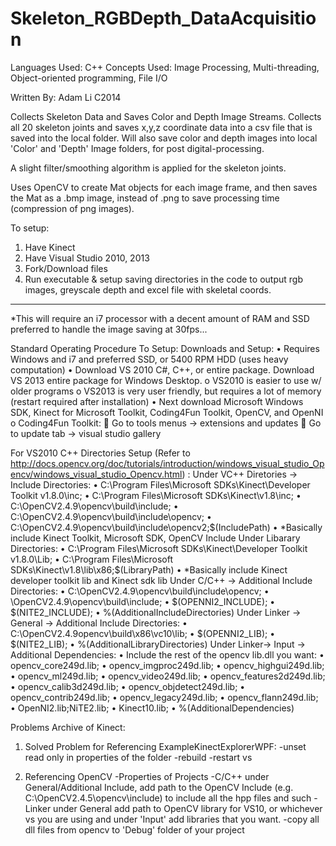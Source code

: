 Skeleton_RGBDepth_DataAcquisition
=================================

Languages Used: C++
Concepts Used: Image Processing, Multi-threading, Object-oriented programming, File I/O

Written By: Adam Li C2014

Collects Skeleton Data and Saves Color and Depth Image Streams. Collects all 20 skeleton joints and saves x,y,z coordinate data into a csv file that is saved into the local folder. Will also save color and depth images into local 'Color' and 'Depth' Image folders, for post digital-processing. 

A slight filter/smoothing algorithm is applied for the skeleton joints.

Uses OpenCV to create Mat objects for each image frame, and then saves the Mat as a .bmp image, instead of .png to save processing time (compression of png images). 

To setup:
1) Have Kinect
2) Have Visual Studio 2010, 2013
3) Fork/Download files
4) Run executable & setup saving directories in the code to output rgb images, greyscale depth and excel file with skeletal coords.

------------------------------------------------------------------------------------------------------------------------------

*This will require an i7 processor with a decent amount of RAM and SSD preferred to handle the image saving at 30fps...


Standard Operating Procedure To Setup:
Downloads and Setup:
•	Requires Windows and i7 and preferred SSD, or 5400 RPM HDD (uses heavy computation)
•	Download VS 2010 C#, C++, or entire package. Download VS 2013 entire package for Windows Desktop.
o	VS2010 is easier to use w/ older programs
o	VS2013 is very user friendly, but requires a lot of memory (restart required after installation)
•	Next download Microsoft Windows SDK, Kinect for Microsoft Toolkit, Coding4Fun Toolkit, OpenCV, and OpenNI
o	Coding4Fun Toolkit:
	Go to tools menus -> extensions and updates
	Go to update tab -> visual studio gallery

For VS2010 C++ Directories Setup (Refer to http://docs.opencv.org/doc/tutorials/introduction/windows_visual_studio_Opencv/windows_visual_studio_Opencv.html) :
Under VC++ Diretories -> Include Directories: 
•	C:\Program Files\Microsoft SDKs\Kinect\Developer Toolkit v1.8.0\inc;
•	C:\Program Files\Microsoft SDKs\Kinect\v1.8\inc;
•	C:\OpenCV2.4.9\opencv\build\include;
•	C:\OpenCV2.4.9\opencv\build\include\opencv;
•	C:\OpenCV2.4.9\opencv\build\include\opencv2;$(IncludePath)
•	*Basically include Kinect Toolkit, Microsoft SDK, OpenCV Include
Under Libarary Directories:
•	C:\Program Files\Microsoft SDKs\Kinect\Developer Toolkit v1.8.0\Lib;
•	C:\Program Files\Microsoft SDKs\Kinect\v1.8\lib\x86;$(LibraryPath)
•	*Basically include Kinect developer toolkit lib and Kinect sdk lib
Under C/C++ -> Additional Include Directories:
•	C:\OpenCV2.4.9\opencv\build\include\opencv;
•	\OpenCV2.4.9\opencv\build\include;
•	$(OPENNI2_INCLUDE);
•	$(NITE2_INCLUDE);
•	%(AdditionalIncludeDirectories)
Under Linker -> General -> Additional Include Directories:
•	C:\OpenCV2.4.9opencv\build\x86\vc10\lib;
•	$(OPENNI2_LIB);
•	$(NITE2_LIB);
•	%(AdditionalLibraryDirectories)
Under Linker-> Input -> Additional Dependencies:
•	Include the rest of the opencv lib.dll you want:
•	opencv_core249d.lib;
•	opencv_imgproc249d.lib;
•	opencv_highgui249d.lib;
•	opencv_ml249d.lib;
•	opencv_video249d.lib;
•	opencv_features2d249d.lib;
•	opencv_calib3d249d.lib;
•	opencv_objdetect249d.lib;
•	opencv_contrib249d.lib;
•	opencv_legacy249d.lib;
•	opencv_flann249d.lib;
•	OpenNI2.lib;NiTE2.lib;
•	Kinect10.lib;
•	%(AdditionalDependencies)

Problems Archive of Kinect:
1. Solved Problem for Referencing ExampleKinectExplorerWPF:
-unset read only in properties of the folder
-rebuild
-restart vs

2. Referencing OpenCV
-Properties of Projects
-C/C++ under General/Additional Include, add path to the OpenCV Include (e.g. C:\OpenCV2.4.5\opencv\include) to include all the hpp files and such
-Linker under General add path to OpenCV library for VS10, or whichever vs you are using and under 'Input' add libraries that you want.
-copy all dll files from opencv to 'Debug' folder of your project




